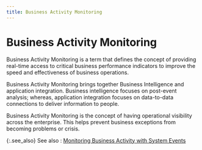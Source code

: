 ```yaml
---
title: Business Activity Monitoring
---
```


# Business Activity Monitoring


Business Activity Monitoring is a term that defines the concept of providing real-time access to critical  business performance indicators to improve the speed and effectiveness  of business operations.


Business Activity Monitoring brings together Business Intelligence and  application integration. Business intelligence focuses on post-event analysis;  whereas, application integration focuses on data-to-data connections to  deliver information to people.


Business Activity Monitoring is the concept of having operational visibility  across the enterprise. This helps prevent business exceptions from becoming  problems or crisis.


{:.see_also}
See also
: [Monitoring  Business Activity with System Events]({{site.crm_baseurl}}/standard-crm/bam/monitoring_business_activity_with_system_events.html)
